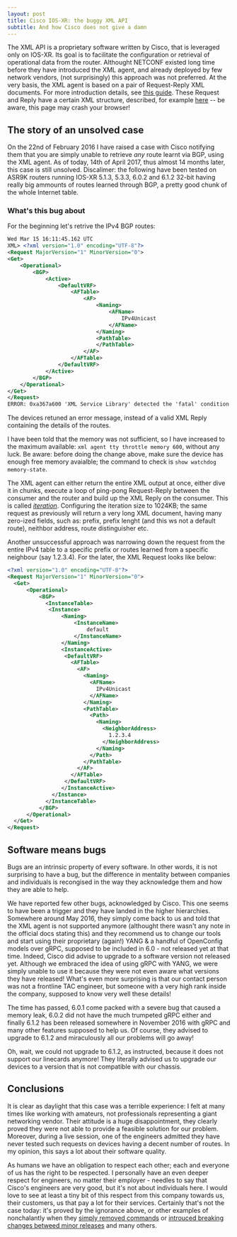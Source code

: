 ```yaml
---
layout: post
title: Cisco IOS-XR: the buggy XML API
subtitle: And how Cisco does not give a damn
---
```


The XML API is a proprietary software written by Cisco, that is leveraged only on IOS-XR. Its goal is to facilitate the configuration or retrieval of operational data from the router.
Althought NETCONF existed long time before they have introduced the XML agent, and already deployed by few network vendors, (not surprisingly) this approach was not preferred. At the very basis, the XML agent is based on a pair of Request-Reply XML documents. For more introduction details, see [this guide](http://www.cisco.com/c/en/us/td/docs/ios_xr_sw/iosxr_r4-1/xml/programming/guide/xl41apidoc/xl41over.html). These Request and Reply have a certain XML structure, described, for example [here](www.cisco.com/c/en/us/td/docs/routers/asr9000/software/asr9k_r4-3/xml/schemas/XR_XML_Schemas_ASR9K_430.html) -- be aware, this page may crash your browser!

The story of an unsolved case
-----------------------------

On the 22nd of February 2016 I have raised a case with Cisco notifying them that you are simply unable to retrieve _any_ route learnt via BGP, using the XML agent. As of today, 14th of April 2017, thus almost 14 months later, this case is still unsolved.
Discalimer: the following have been tested on ASR9K routers running IOS-XR 5.1.3, 5.3.3, 6.0.2 and 6.1.2 32-bit having really big ammounts of routes learned through BGP, a pretty good chunk of the whole Internet table.

### What's this bug about

For the beginning let's retrive the IPv4 BGP routes:

```xml
Wed Mar 15 16:11:45.162 UTC
XML> <?xml version="1.0" encoding="UTF-8"?>
<Request MajorVersion="1" MinorVersion="0">
<Get>
    <Operational>
        <BGP>
            <Active>
                <DefaultVRF>
                    <AFTable>
                        <AF>
                            <Naming>
                                <AFName>
                                    IPv4Unicast
                                </AFName>
                            </Naming>
                            <PathTable>
                            </PathTable>
                        </AF>
                    </AFTable>
                </DefaultVRF>
            </Active>
        </BGP>
    </Operational>
</Get>
</Request>
ERROR: 0xa367a600 'XML Service Library' detected the 'fatal' condition 'The throttle on the memory usage has been reached. Please optimize the request to query smaller data.'
```

The devices retuned an error message, instead of a valid XML Reply containing the details of the routes.

I have been told that the memory was not sufficient, so I have increased to the maximum available: ```xml agent tty throttle memory 600```, without any luck. Be aware: before doing the change above, make sure the device has enough free memory avaialble; the command to check is ```show watchdog memory-state```.

The XML agent can either return the entire XML output at once, either dive it in chunks, execute a loop of ping-pong Request-Reply between the consumer and the router and build up the XML Reply on the consumer. This is called [*iteration*](http://www.cisco.com/c/en/us/td/docs/ios_xr_sw/iosxr_r4-1/xml/programming/guide/xl41apidoc/xl41iter.html#wpxref82638). Configuring the iteration size to 1024KB; the same request as previously will return a very long XML document, having many zero-ized fields, such as: prefix, prefix lenght (and this ws not a default route), neithbor address, route distinguisher etc.

Another unsuccessful approach was narrowing down the request from the entire IPv4 table to a specific prefix or routes learned from a specific neighbour (say 1.2.3.4). For the later, the XML Request looks like below:

```xml
<?xml version="1.0" encoding="UTF-8"?>
<Request MajorVersion="1" MinorVersion="0">
  <Get>
      <Operational>
          <BGP>
            <InstanceTable>
             <Instance>
                 <Naming>
                     <InstanceName>
                         default
                     </InstanceName>
                 </Naming>
                 <InstanceActive>
                  <DefaultVRF>
                    <AFTable>
                      <AF>
                        <Naming>
                          <AFName>
                            IPv4Unicast
                          </AFName>
                        </Naming>
                        <PathTable>
                          <Path>
                            <Naming>
                              <NeighborAddress>
                                1.2.3.4
                              </NeighborAddress>
                            </Naming>
                          </Path>
                        </PathTable>
                      </AF>
                    </AFTable>
                  </DefaultVRF>
                 </InstanceActive>
              </Instance>
            </InstanceTable>
          </BGP>
      </Operational>
  </Get>
</Request>
```

Software means bugs
-------------------

Bugs are an intrinsic property of every software. In other words, it is not surprising to have a bug, but the difference in mentality between companies and individuals is recongised in the way they acknowledge them and how they are able to help.

We have reported few other bugs, acknowledged by Cisco. This one seems to have been a trigger and they have landed in the higher hierarchies. Somewhere around May 2016, they simply come back to us and told that the XML agent is not supported anymore (althought there wasn't any note in the official docs stating this) and they recommend us to change our tools and start using their proprietary (again!) YANG & a handful of OpenConfig models over gRPC, supposed to be included in 6.0 - not released yet at that time. Indeed, Cisco did advise to upgrade to a software version not released yet. Although we embraced the idea of using gRPC with YANG, we were simply unable to use it because they were not even aware what versions they have released! What's even more surprising is that our contact person was not a frontline TAC engineer, but someone with a very high rank inside the company, supposed to know very well these details!

The time has passed, 6.0.1 come packed with a severe bug that caused a memory leak, 6.0.2 did not have the much trumpeted gRPC either and finally 6.1.2 has been released somewhere in November 2016 with gRPC and many other features supposed to help us. Of course, they advised to upgrade to 6.1.2 and miraculously all our problems will go away!

Oh, wait, we could not upgrade to 6.1.2, as instructed, because it does not support our linecards anymore! They literally advised us to upgrade our devices to a version that is not compatible with our chassis.

Conclusions
-----------

It is clear as daylight that this case was a terrible experience: I felt at many times like working with amateurs, not professionals representing a giant networking vendor. Their attitude is a huge disappointment, they clearly proved they were not able to provide a feasible solution for our problem. Moreover, during a live session, one of the engineers admitted they have never tested such requests on devices having a decent number of routes. In my opinion, this says a lot about their software quality.

As humans we have an obligation to respect each other; each and everyone of us has the right to be respected. I personally have an even deeper respect for engineers, no matter their employer - needles to say that Cisco's engineers are very good, but it's not about individuals here. I would love to see at least a tiny bit of this respect from this company towards us, their customers, us that pay a lot for their services. Certainly that's not the case today: it's proved by the ignorance above, or other examples of nonchalantly when they [simply removed commands](http://blog.ipspace.net/2017/04/lets-drop-some-random-commands-shall-we.html) or [introuced breaking changes betweed minor releases](http://www.fragmentationneeded.net/2017/03/cisco-not-serious-about-network.html) and many others.
